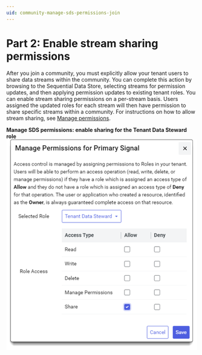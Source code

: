```yaml
---
uid: community-manage-sds-permissions-join
---
```


# Part 2: Enable stream sharing permissions

After you join a community, you must explicitly allow your tenant users to share data streams within the community. You can complete this action by browsing to the Sequential Data Store, selecting streams for permission updates, and then applying permission updates to existing tenant roles. You can enable stream sharing permissions on a per-stream basis. Users assigned the updated roles for each stream will then have permission to share specific streams within a community. For instructions on how to allow stream sharing, see [Manage permissions](xref:manage-streams#manage-permissions).

**Manage SDS permissions: enable sharing for the Tenant Data Steward role**
![Manage SDS permissions](images/manage-sds-permissions-share.png)